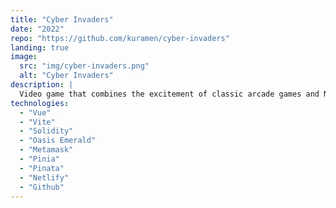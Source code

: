 ```yaml
---
title: "Cyber Invaders"
date: "2022"
repo: "https://github.com/kuramen/cyber-invaders"
landing: true
image:
  src: "img/cyber-invaders.png" 
  alt: "Cyber Invaders"
description: |
  Video game that combines the excitement of classic arcade games and NFT art collection.
technologies:
  - "Vue"
  - "Vite"
  - "Solidity"
  - "Oasis Emerald"
  - "Metamask"
  - "Pinia"
  - "Pinata"
  - "Netlify"
  - "Github"
---
```


